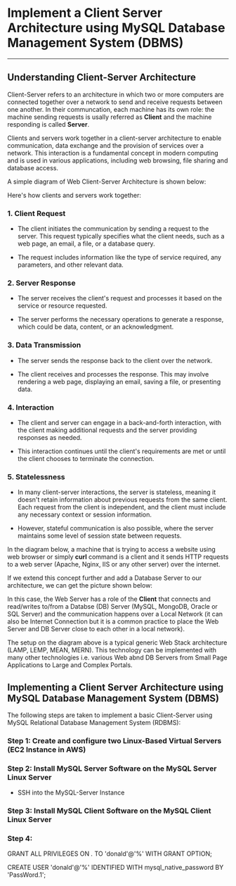 # Implement a Client Server Architecture using MySQL Database Management System (DBMS)
___
## Understanding Client-Server Architecture
Client-Server refers to an architecture in which two or more computers are connected together over a network to send and receive requests between one another. In their communcation, each machine has its own role: the machine sending requests is usally referred as **Client** and the machine responding is called **Server**.

Clients and servers work together in a client-server architecture to enable communication, data exchange and the provision of services over a network. This interaction is a fundamental concept in modern computing and is used in various applications, including web browsing, file sharing and database access. 

A simple diagram of Web Client-Server Architecture is shown below:

Here's how clients and servers work together:

### 1. Client Request
* The client initiates the communication by sending a request to the server. This request typically specifies what the client needs, such as a web page, an email, a file, or a database query.

* The request includes information like the type of service required, any parameters, and other relevant data.

### 2. Server Response
* The server receives the client's request and processes it based on the service or resource requested.

* The server performs the necessary operations to generate a response, which could be data, content, or an acknowledgment.

### 3. Data Transmission
* The server sends the response back to the client over the network.

* The client receives and processes the response. This may involve rendering a web page, displaying an email, saving a file, or presenting data.

### 4. Interaction
* The client and server can engage in a back-and-forth interaction, with the client making additional requests and the server providing responses as needed.

* This interaction continues until the client's requirements are met or until the client chooses to terminate the connection.

### 5. Statelessness
* In many client-server interactions, the server is stateless, meaning it doesn't retain information about previous requests from the same client. Each request from the client is independent, and the client must include any necessary context or session information.

* However, stateful communication is also possible, where the server maintains some level of session state between requests.

In the diagram below, a machine that is trying to access a website using web browser or simply **curl** command is a client and it sends HTTP requests to a web server (Apache, Nginx, IIS or any other server) over the internet.

If we extend this concept further and add a Database Server to our architecture, we can get the picture shown below:

In this case, the Web Server has a role of the **Client** that connects and read/writes to/from a Databse (DB) Server (MySQL, MongoDB, Oracle or SQL Server) and the communication happens over a Local Network (it can also be Internet Connection but it is a common practice to place the Web Server and DB Server close to each other in a local network).

The setup on the diagram above is a typical generic Web Stack architecture (LAMP, LEMP, MEAN, MERN). This technology can be implemented with many other technologies i.e. various Web abnd DB Servers from Small Page Applications to Large and Complex Portals.


## Implementing a Client Server Architecture using MySQL Database Management System (DBMS)

The following steps are taken to implement a basic Client-Server using MySQL Relational Database Management System (RDBMS):

### Step 1: Create and configure two Linux-Based Virtual Servers (EC2 Instance in AWS)

### Step 2: Install MySQL Server Software on the MySQL Server Linux Server
* SSH into the MySQL-Server Instance

### Step 3: Install MySQL Client Software on the MySQL Client Linux Server

### Step 4:
GRANT ALL PRIVILEGES ON *.* TO 'donald'@'%' WITH GRANT OPTION;

CREATE USER 'donald'@'%' IDENTIFIED WITH mysql_native_password BY 'PassWord.1';
